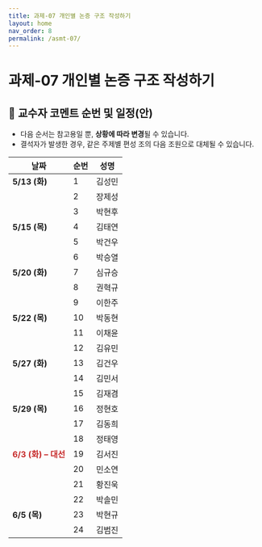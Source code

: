 ```yaml
---
title: 과제-07 개인별 논증 구조 작성하기
layout: home
nav_order: 8
permalink: /asmt-07/
---
```


# 과제-07 개인별 논증 구조 작성하기

## 📅 **교수자 코멘트 순번 및 일정(안)** 

- 다음 순서는 참고용일 뿐, **상황에 따라 변경**될 수 있습니다.
- 결석자가 발생한 경우, 같은 주제별 편성 조의 다음 조원으로 대체될 수 있습니다.

| **날짜**                                     | **순번** | **성명**   |
|----------------------------------------------|----------|------------|
| **5/13 (화)**                                 | 1        | 김성민     |
|                                               | 2        | 장제성     |
|                                               | 3        | 박현후     |
| **5/15 (목)**                                 | 4        | 김태연     |
|                                               | 5        | 박건우     |
|                                               | 6        | 박승열     |
| **5/20 (화)**                                 | 7        | 심규승     |
|                                               | 8        | 권혁규     |
|                                               | 9        | 이한주     |
| **5/22 (목)**                                 | 10       | 박동현     |
|                                               | 11       | 이채윤     |
|                                               | 12       | 김유민     |
| **5/27 (화)**                                 | 13       | 김건우     |
|                                               | 14       | 김민서     |
|                                               | 15       | 김재겸     |
| **5/29 (목)**                                 | 16       | 정현호     |
|                                               | 17       | 김동희     |
|                                               | 18       | 정태영     |
| <span style="color:#c62828"><strong>6/3 (화) – 대선</strong></span> | 19       | 김서진     |
|                                               | 20       | 민소연     |
|                                               | 21       | 황진욱     |
|                                               | 22       | 박솔민     |
| **6/5 (목)**                                  | 23       | 박현규     |
|                                               | 24       | 김범진     |
